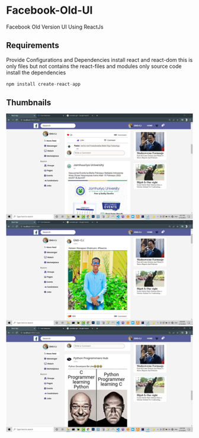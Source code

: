 # Facebook-Old-UI
Facebook Old Version UI Using ReactJs 

## Requirements
Provide Configurations and Dependencies
install react and react-dom 
this is only files but not contains the react-files and modules
only source code install the dependencies 
```javascript
npm install create-react-app
```

## Thumbnails
![](1.jpg)
![](2.jpg)
![](3.jpg)

